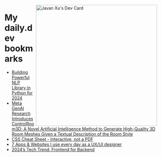 
<a href="https://app.daily.dev/JavanXU"><img align="right" src="https://api.daily.dev/devcards/e45a150971844cd6959a94bb94e861ea.png?r=quw" width="400" alt="Javan Xu's Dev Card"/></a>

# My daily.dev bookmarks
<!-- daily.dev BOOKMARKS:START -->
- [Building Powerful NLP Library in Python for 2024](https://app.daily.dev/posts/YEuLOvFf1?utm_source=rss&utm_medium=bookmarks&utm_campaign=6ueXw3FRNQzpNtewCDbI6)
- [Meta GenAI Research Introduces ControlRoom3D: A Novel Artificial Intelligence Method to Generate High-Quality 3D Room Meshes Given a Textual Description of the Room Style](https://app.daily.dev/posts/31OkbyKu8?utm_source=rss&utm_medium=bookmarks&utm_campaign=6ueXw3FRNQzpNtewCDbI6)
- [CSS Cheat Sheet - Interactive, not a PDF](https://app.daily.dev/posts/fb8jSmx9X?utm_source=rss&utm_medium=bookmarks&utm_campaign=6ueXw3FRNQzpNtewCDbI6)
- [7 Apps &amp; Websites I use every day as a UX/UI designer](https://app.daily.dev/posts/RNULTzjdy?utm_source=rss&utm_medium=bookmarks&utm_campaign=6ueXw3FRNQzpNtewCDbI6)
- [2024’s Tech Trend: Frontend for Backend](https://app.daily.dev/posts/30xjAMAaH?utm_source=rss&utm_medium=bookmarks&utm_campaign=6ueXw3FRNQzpNtewCDbI6)
<!-- daily.dev BOOKMARKS:END -->
